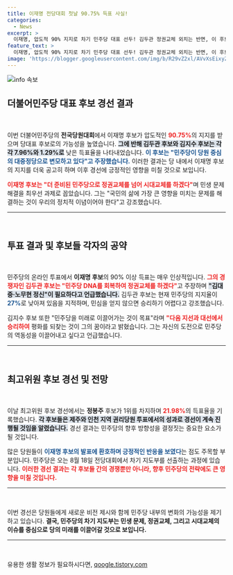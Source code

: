 ```yaml
---
title: 이재명 전당대회 첫날 90.75% 득표 사실!
categories:
  - News
excerpt: >
  이재명, 압도적 90% 지지로 차기 민주당 대표 선두! 김두관 정권교체 외치는 반면, 이 후보는 시대교체를 강조, 민주당의 미래를 강하게 주장하고 있다. 과연 누가 민심을 사로잡을까?
feature_text: >
  이재명, 압도적 90% 지지로 차기 민주당 대표 선두! 김두관 정권교체 외치는 반면, 이 후보는 시대교체를 강조, 민주당의 미래를 강하게 주장하고 있다. 과연 누가 민심을 사로잡을까?
image: 'https://blogger.googleusercontent.com/img/b/R29vZ2xl/AVvXsEixyZcFfHzMRdzZMjFBmAUKJYCLCGyLL1o632UiGVXcaFdKo_bkvkuCioo0uUKlGfBVcT3P84aROyZIXSBEx3Aw5nCQ3pTgDom1WDC4m8eifvWiAmWEEVb4x6G_l8C0QH225ldMjyaFvpxGEBGNO37VmDTDMHGhJPq73UglMfDca1-0aw/s1600/blogspot.png'
---
```


<p><img src="https://blogger.googleusercontent.com/img/b/R29vZ2xl/AVvXsEixyZcFfHzMRdzZMjFBmAUKJYCLCGyLL1o632UiGVXcaFdKo_bkvkuCioo0uUKlGfBVcT3P84aROyZIXSBEx3Aw5nCQ3pTgDom1WDC4m8eifvWiAmWEEVb4x6G_l8C0QH225ldMjyaFvpxGEBGNO37VmDTDMHGhJPq73UglMfDca1-0aw/s1600/blogspot.png" alt="info 속보" /></p>

<h2 data-ke-size="size26">더불어민주당 대표 후보 경선 결과</h2>

<p data-ke-size="size16">&nbsp;</p>

<p>이번 더불어민주당의 <b>전국당원대회</b>에서 이재명 후보가 압도적인 <b><span style="color: #ee2323;">90.75%</span></b>의 지지를 받으며 당대표 후보로의 가능성을 높였습니다. <b><span style="background-color: #21538527;">그에 반해 김두관 후보와 김지수 후보는 각각 7.96%와 1.29%로</span></b> 낮은 득표율을 나타내었습니다. <b><span style="color: #1a5490;">이 후보는 "민주당이 당원 중심의 대중정당으로 변모하고 있다"고 주장했습니다.</span></b> 이러한 결과는 당 내에서 이재명 후보의 지지를 더욱 공고히 하며 이후 경선에 긍정적인 영향을 미칠 것으로 보입니다. </p>

<p><b><span style="color: #ee2323;">이재명 후보는 "더 준비된 민주당으로 정권교체를 넘어 시대교체를 하겠다"</span></b>며 민생 문제 해결을 최우선 과제로 꼽았습니다. 그는 "국민의 삶에 가장 큰 영향을 미치는 문제를 해결하는 것이 우리의 정치적 이념이어야 한다"고 강조했습니다. </p>

<hr />

<p data-ke-size="size16">&nbsp;</p>

<h2 data-ke-size="size26">투표 결과 및 후보들 각자의 공약</h2>

<p data-ke-size="size16">&nbsp;</p>

<p>민주당의 온라인 투표에서 <b>이재명 후보</b>의 90% 이상 득표는 매우 인상적입니다. <b><span style="color: #ee2323;">그의 경쟁자인 김두관 후보는 "민주당 DNA를 회복하여 정권교체를 하겠다"</span></b>고 주장하며 <b><span style="background-color: #21538527;">"김대중·노무현 정신"이 필요하다고 언급했습니다.</span></b> 김두관 후보는 현재 민주당의 지지율이 <b><span style="color: #1a5490;">27%</b></span>로 낮아져 있음을 지적하며, 민심을 얻지 않으면 승리하기 어렵다고 강조했습니다. </p>

<p>김지수 후보 또한 "민주당을 미래로 이끌어가는 것이 목표"라며 <b><span style="color: #ee2323;">"다음 지선과 대선에서 승리하여</span></b> 평화를 되찾는 것이 그의 꿈이라고 밝혔습니다. 그는 자신의 도전으로 민주당의 역동성을 이끌어내고 싶다고 언급했습니다. </p>

<hr />

<p data-ke-size="size16">&nbsp;</p>

<h2 data-ke-size="size26">최고위원 후보 경선 및 전망</h2>

<p data-ke-size="size16">&nbsp;</p>

<p>이날 최고위원 후보 경선에서는 <b>정봉주</b> 후보가 1위를 차지하며 <b><span style="color: #ee2323;">21.98%</b></span>의 득표율을 기록했습니다. <b><span style="background-color: #21538527;">각 후보들은 제주와 인천 지역 권리당원 투표에서의 성과로 경선이 계속 진행될 것임을 알렸습니다.</span></b> 경선 결과는 민주당의 향후 방향성을 결정짓는 중요한 요소가 될 것입니다. </p>

<p>많은 당원들이 <b><span style="color: #1a5490;">이재명 후보의 발표에 환호하며 긍정적인 반응을 보였다</span></b>는 점도 주목할 부분입니다. 민주당은 오는 8월 18일 전당대회에서 차기 지도부를 선출하는 과정에 있습니다. <b><span style="color: #ee2323;">이러한 경선 결과는 각 후보들 간의 경쟁뿐만 아니라, 향후 민주당의 전략에도 큰 영향을 미칠 것입니다.</span></b> </p>

<hr />

<p data-ke-size="size16">&nbsp;</p>

<p>이번 경선은 당원들에게 새로운 비전 제시와 함께 민주당 내부의 변화의 가능성을 제기하고 있습니다. <b>결국, 민주당의 차기 지도부는 민생 문제, 정권교체, 그리고 시대교체의 이슈를 중심으로 당의 미래를 이끌어갈 것으로 보입니다.</b> </p>

<hr />

<p data-ke-size="size16">&nbsp;</p>
유용한 생활 정보가 필요하시다면, <a href="https://qoogle.tistory.com" rel="dofollow">qoogle.tistory.com</a>


